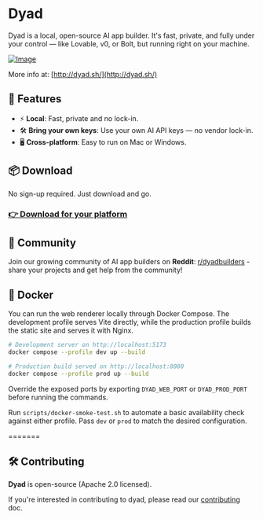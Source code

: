 # Dyad

Dyad is a local, open-source AI app builder. It's fast, private, and fully under your control — like Lovable, v0, or Bolt, but running right on your machine.

[![Image](https://github.com/user-attachments/assets/f6c83dfc-6ffd-4d32-93dd-4b9c46d17790)](http://dyad.sh/)

More info at: [http://dyad.sh/](http://dyad.sh/)

## 🚀 Features

- ⚡️ **Local**: Fast, private and no lock-in.
- 🛠 **Bring your own keys**: Use your own AI API keys — no vendor lock-in.
- 🖥️ **Cross-platform**: Easy to run on Mac or Windows.

## 📦 Download

No sign-up required. Just download and go.

### [👉 Download for your platform](https://www.dyad.sh/#download)

## 🤝 Community

Join our growing community of AI app builders on **Reddit**: [r/dyadbuilders](https://www.reddit.com/r/dyadbuilders/) - share your projects and get help from the community!

## 🐳 Docker

You can run the web renderer locally through Docker Compose. The development profile serves Vite directly, while the production profile builds the static site and serves it with Nginx.

```bash
# Development server on http://localhost:5173
docker compose --profile dev up --build

# Production build served on http://localhost:8080
docker compose --profile prod up --build
```

Override the exposed ports by exporting `DYAD_WEB_PORT` or `DYAD_PROD_PORT` before running the commands.

Run `scripts/docker-smoke-test.sh` to automate a basic availability check against either profile. Pass `dev` or `prod` to match the desired configuration.

=======

## 🛠️ Contributing

**Dyad** is open-source (Apache 2.0 licensed).

If you're interested in contributing to dyad, please read our [contributing](./CONTRIBUTING.md) doc.

